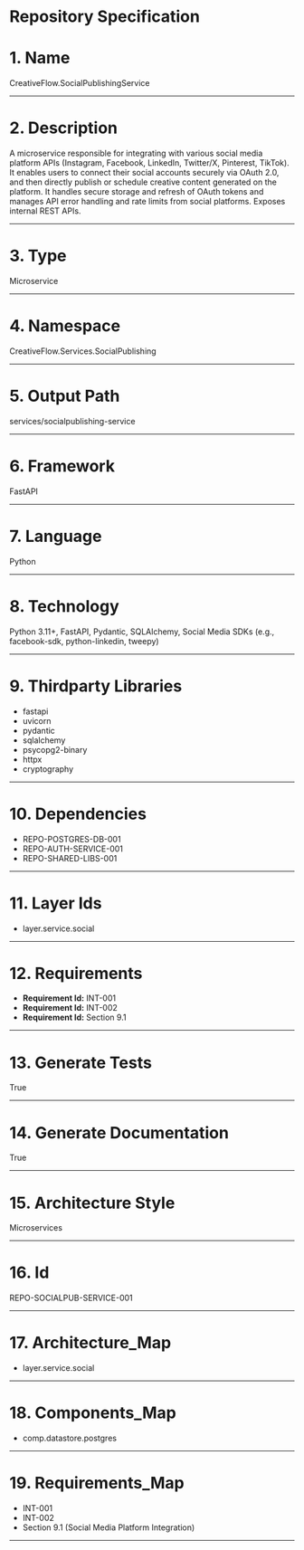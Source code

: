 # Repository Specification

# 1. Name
CreativeFlow.SocialPublishingService


---

# 2. Description
A microservice responsible for integrating with various social media platform APIs (Instagram, Facebook, LinkedIn, Twitter/X, Pinterest, TikTok). It enables users to connect their social accounts securely via OAuth 2.0, and then directly publish or schedule creative content generated on the platform. It handles secure storage and refresh of OAuth tokens and manages API error handling and rate limits from social platforms. Exposes internal REST APIs.


---

# 3. Type
Microservice


---

# 4. Namespace
CreativeFlow.Services.SocialPublishing


---

# 5. Output Path
services/socialpublishing-service


---

# 6. Framework
FastAPI


---

# 7. Language
Python


---

# 8. Technology
Python 3.11+, FastAPI, Pydantic, SQLAlchemy, Social Media SDKs (e.g., facebook-sdk, python-linkedin, tweepy)


---

# 9. Thirdparty Libraries

- fastapi
- uvicorn
- pydantic
- sqlalchemy
- psycopg2-binary
- httpx
- cryptography


---

# 10. Dependencies

- REPO-POSTGRES-DB-001
- REPO-AUTH-SERVICE-001
- REPO-SHARED-LIBS-001


---

# 11. Layer Ids

- layer.service.social


---

# 12. Requirements

- **Requirement Id:** INT-001  
- **Requirement Id:** INT-002  
- **Requirement Id:** Section 9.1  


---

# 13. Generate Tests
True


---

# 14. Generate Documentation
True


---

# 15. Architecture Style
Microservices


---

# 16. Id
REPO-SOCIALPUB-SERVICE-001


---

# 17. Architecture_Map

- layer.service.social


---

# 18. Components_Map

- comp.datastore.postgres


---

# 19. Requirements_Map

- INT-001
- INT-002
- Section 9.1 (Social Media Platform Integration)


---

